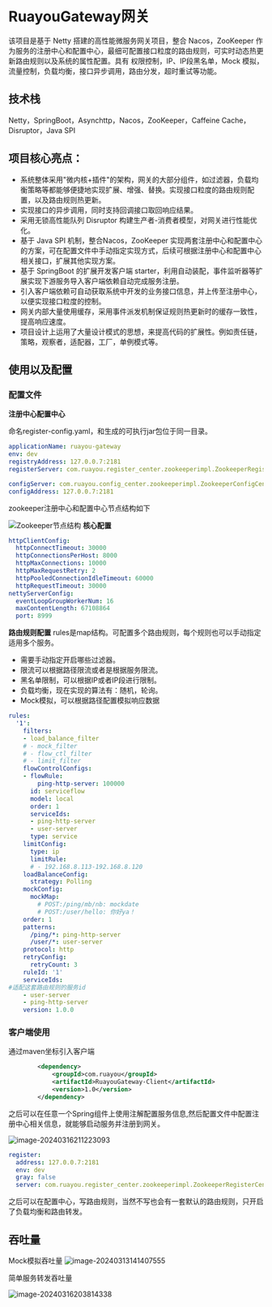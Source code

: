 # RuayouGateway网关

该项目是基于 Netty 搭建的高性能微服务网关项目，整合 Nacos，ZooKeeper 作为服务的注册中心和配置中心，最细可配置接口粒度的路由规则，可实时动态热更新路由规则以及系统的属性配置。具有 权限控制，IP、IP段黑名单，Mock 模拟，流量控制，负载均衡，接口异步调用，路由分发，超时重试等功能。

## 技术栈

Netty，SpringBoot，Asynchttp，Nacos，ZooKeeper，Caffeine Cache，Disruptor，Java SPI

## 项目核心亮点：

- 系统整体采用"微内核+插件"的架构，网关的大部分组件，如过滤器，负载均衡策略等都能够便捷地实现扩展、增强、替换。实现接口粒度的路由规则配置，以及路由规则热更新。
- 实现接口的异步调用，同时支持回调接口取回响应结果。
- 采用无锁高性能队列 Disruptor 构建生产者-消费者模型，对网关进行性能优化。
- 基于 Java SPI 机制，整合Nacos，ZooKeeper 实现两套注册中心和配置中心的方案，可在配置文件中手动指定实现方式，后续可根据注册中心和配置中心相关接口，扩展其他实现方案。
- 基于 SpringBoot 的扩展开发客户端 starter，利用自动装配，事件监听器等扩展实现下游服务导入客户端依赖自动完成服务注册。
- 引入客户端依赖可自动获取系统中开发的业务接口信息，并上传至注册中心，以便实现接口粒度的控制。
- 网关内部大量使用缓存，采用事件派发机制保证规则热更新时的缓存一致性，提高响应速度。
- 项目设计上运用了大量设计模式的思想，来提高代码的扩展性。例如责任链，策略，观察者，适配器，工厂，单例模式等。





## 使用以及配置

### 配置文件
**注册中心配置中心**

命名register-config.yaml，和生成的可执行jar包位于同一目录。
````yaml
applicationName: ruayou-gateway
env: dev
registryAddress: 127.0.0.7:2181
registerServer: com.ruayou.register_center.zookeeperimpl.ZookeeperRegisterCenter

configServer: com.ruayou.config_center.zookeeperimpl.ZookeeperConfigCenter
configAddress: 127.0.0.7:2181
````
zookeeper注册中心和配置中心节点结构如下

![Zookeeper节点结构](https://cdn.jsdelivr.net/gh/YuanErya/pictures@main/img/202405271146033.png)
**核心配置**

````yaml
httpClientConfig:
  httpConnectTimeout: 30000
  httpConnectionsPerHost: 8000
  httpMaxConnections: 10000
  httpMaxRequestRetry: 2
  httpPooledConnectionIdleTimeout: 60000
  httpRequestTimeout: 30000
nettyServerConfig:
  eventLoopGroupWorkerNum: 16
  maxContentLength: 67108864
  port: 8999
````

**路由规则配置**
rules是map结构。可配置多个路由规则，每个规则也可以手动指定适用多个服务。

- 需要手动指定开启哪些过滤器。
- 限流可以根据路径限流或者是根据服务限流。
- 黑名单限制，可以根据IP或者IP段进行限制。
- 负载均衡，现在实现的算法有：随机，轮询。
- Mock模拟，可以根据路径配置模拟响应数据

````yaml
rules:
  '1':
    filters:
    - load_balance_filter
    # - mock_filter
    # - flow_ctl_filter
    # - limit_filter
    flowControlConfigs:
    - flowRule:
        ping-http-server: 100000
      id: serviceflow
      model: local
      order: 1
      serviceIds:
      - ping-http-server
      - user-server
      type: service
    limitConfig:
      type: ip
      limitRule:
      # - 192.168.8.113-192.168.8.120
    loadBalanceConfig:
      strategy: Polling
    mockConfig:
      mockMap:
        # POST:/ping/mb/nb: mockdate
        # POST:/user/hello: 你好ya！
    order: 1
    patterns:
      /ping/*: ping-http-server
      /user/*: user-server
    protocol: http
    retryConfig:
      retryCount: 3
    ruleId: '1'
    serviceIds:
#适配这套路由规则的服务id
    - user-server
    - ping-http-server
    version: 1.0.0
````



### 客户端使用

通过maven坐标引入客户端
````xml
        <dependency>
            <groupId>com.ruayou</groupId>
            <artifactId>RuayouGateway-Client</artifactId>
            <version>1.0</version>
        </dependency>
````

之后可以在任意一个Spring组件上使用注解配置服务信息,然后配置文件中配置注册中心相关信息，就能够启动服务并注册到网关。

![image-20240316211223093](https://cdn.jsdelivr.net/gh/YuanErya/pictures@main/img/202403162112137.png)

````yaml
register:
  address: 127.0.0.7:2181
  env: dev
  gray: false
  server: com.ruayou.register_center.zookeeperimpl.ZookeeperRegisterCenter
````

之后可以在配置中心，写路由规则，当然不写也会有一套默认的路由规则，只开启了负载均衡和路由转发。


## 吞吐量

Mock模拟吞吐量
![image-20240313141407555](https://cdn.jsdelivr.net/gh/YuanErya/pictures@main/img/202403131414604.png)

简单服务转发吞吐量

![image-20240316203814338](https://cdn.jsdelivr.net/gh/YuanErya/pictures@main/img/202403162038482.png)
